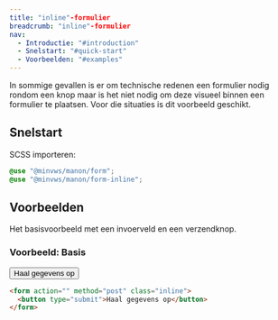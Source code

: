 ```yaml
---
title: "inline"-formulier
breadcrumb: "inline"-formulier
nav:
  - Introductie: "#introduction"
  - Snelstart: "#quick-start"
  - Voorbeelden: "#examples"
---
```


<p class="introduction">In sommige gevallen is er om technische redenen een formulier nodig rondom een
knop maar is het niet nodig om deze visueel binnen een formulier te plaatsen.
Voor die situaties is dit voorbeeld geschikt.</p>

<h2 id="quick-start">Snelstart</h2>

SCSS importeren:

```scss
@use "@minvws/manon/form";
@use "@minvws/manon/form-inline";
```

<h2 id="examples">Voorbeelden</h2>

Het basisvoorbeeld met een invoerveld en een verzendknop.

### Voorbeeld: Basis

<form action="" method="post" class="inline">
  <button type="submit">Haal gegevens op</button>
</form>

```html
<form action="" method="post" class="inline">
  <button type="submit">Haal gegevens op</button>
</form>
```
